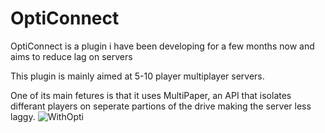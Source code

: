 # OptiConnect

OptiConnect is a plugin i have been developing for a few months now and aims to reduce lag on servers

This plugin is mainly aimed at 5-10 player multiplayer servers.

One of its main fetures is that it uses MultiPaper, an API that isolates differant players on seperate partions of the drive making the server less laggy.
![WithOpti](https://user-images.githubusercontent.com/119084680/204065209-9d9edc14-b28f-402e-aee4-e8c82b7f2d58.png)
